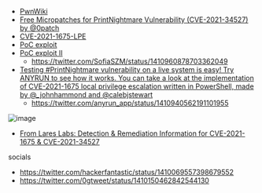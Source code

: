 * [PwnWiki](https://www.pwnwiki.org/index.php?title=CVE-2021-34527_Windows_Print_Spooler_%E9%81%A0%E7%A8%8B%E4%BB%A3%E7%A2%BC%E5%9F%B7%E8%A1%8C%E6%BC%8F%E6%B4%9E/en)
* [Free Micropatches for PrintNightmare Vulnerability (CVE-2021-34527) by @0patch](https://blog.0patch.com/2021/07/free-micropatches-for-printnightmare.html)
* [CVE-2021-1675-LPE](https://github.com/hlldz/CVE-2021-1675-LPE)
* [PoC exploit](https://github.com/afwu/PrintNightmare)
* [PoC exploit II](https://github.com/calebstewart/CVE-2021-1675)
  * https://twitter.com/SofiaSZM/status/1410960878703362049
* [Testing #PrintNightmare vulnerability on a live system is easy! Try ANYRUN to see how it works. You can take a look at the implementation of CVE-2021-1675 local privilege escalation written in PowerShell, made by @_johnhammond  and @calebjstewart](https://app.any.run/tasks/83734a89-3f3e-4ab1-9d6b-d43230d2a900/)
  * https://twitter.com/anyrun_app/status/1410940562191101955

![image](https://user-images.githubusercontent.com/9626439/124289917-2259a180-db53-11eb-9660-6d26b1059268.png)

* [From Lares Labs: Detection & Remediation Information for CVE-2021-1675 & CVE-2021-34527](https://github.com/LaresLLC/CVE-2021-1675)


socials
* https://twitter.com/hackerfantastic/status/1410069557398679552
* https://twitter.com/0gtweet/status/1410150462842544130
